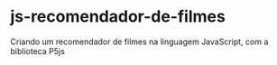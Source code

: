 # js-recomendador-de-filmes
Criando um recomendador de filmes na linguagem JavaScript, com a biblioteca P5js
